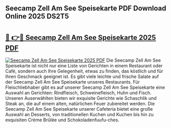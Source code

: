 ## Seecamp Zell Am See Speisekarte PDF Download Online 2025 DS2T5

# <h2><a href="http://gc8g7u.nevu.top/?p=Seecamp+Zell+Am+See+Speisekarte">🔗 👉🔴 Seecamp Zell Am See Speisekarte 2025 PDF</a></h2>

[![Seecamp Zell Am See Speisekarte 2025 PDF](https://i.imgur.com/dBaPXMq.png)](http://gc8g7u.nevu.top/?p=Seecamp+Zell+Am+See+Speisekarte)
Die Seecamp Zell Am See Speisekarte ist nicht nur eine Liste von Gerichten in einem Restaurant oder Café, sondern auch Ihre Gelegenheit, etwas zu finden, das köstlich und für Ihren Geschmack geeignet ist. Es gibt viele leichte und frische Salate auf der Seecamp Zell Am See Speisekarte unseres Restaurants. Für Fleischliebhaber gibt es auf unserer Seecamp Zell Am See Speisekarte eine Auswahl an Gerichten: Rindfleisch, Schweinefleisch, Huhn und Fisch. Unseren Auserwählten bieten wir exquisite Gerichte wie Schaschlik und Steak an, die auf einem alten, natürlichen Feuer zubereitet werden. Die Seecamp Zell Am See Speisekarte unserer Cafeteria bietet eine große Auswahl an Desserts, von traditionellen Kuchen und Kuchen bis hin zu exquisiten Crème Brûlée und Schokoladenfuufu-ches.
